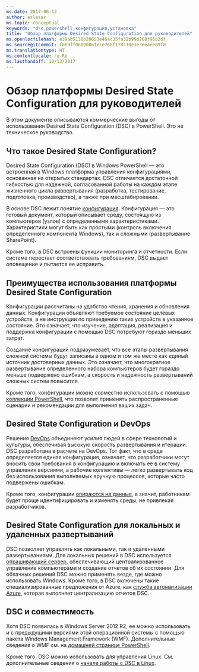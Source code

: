 ```yaml
---
ms.date: 2017-06-12
author: eslesar
ms.topic: conceptual
keywords: "dsc,powershell,конфигурация,установка"
title: "Обзор платформы Desired State Configuration для руководителей"
ms.openlocfilehash: e39ab5138b20653e46ac35fa32b99d268f96b2df
ms.sourcegitcommit: f069ff0689006fece768f178c10e3e3eeaee09f0
ms.translationtype: HT
ms.contentlocale: ru-RU
ms.lasthandoff: 10/13/2017
---
```

# <a name="desired-state-configuration-overview-for-decision-makers"></a>Обзор платформы Desired State Configuration для руководителей

В этом документе описываются коммерческие выгоды от использования Desired State Configuration (DSC) в PowerShell. Это не техническое руководство.

## <a name="what-is-desired-state-configuration"></a>Что такое Desired State Configuration?

Desired State Configuration (DSC) в Windows PowerShell — это встроенная в Windows платформа управления конфигурациями, основанная на открытых стандартах. DSC отличается достаточной гибкостью для надежной, согласованной работы на каждом этапе жизненного цикла развертывания (разработка, тестирование, подготовка, производство), а также при масштабировании. 

В основе DSC лежит понятие [конфигурация](https://msdn.microsoft.com/en-us/powershell/dsc/configurations).
Конфигурация — это готовый документ, который описывает среду, состоящую из компьютеров (узлов) с определенными характеристиками. Характеристики могут быть как простыми (контроль включения определенного компонента Windows), так и сложными (развертывание SharePoint). 

Кроме того, в DSC встроены функции мониторинга и отчетности. Если система перестает соответствовать требованиям, DSC выдает оповещение и пытается ее исправить. 

## <a name="benefits-of-using-desired-state-configuration"></a>Преимущества использования платформы Desired State Configuration

Конфигурации рассчитаны на удобство чтения, хранения и обновления данных. Конфигурации объявляют требуемое состояние целевых устройств, а не инструкции по приведению таких устройств в указанное состояние. Это означает, что изучение, адаптация, реализация и поддержка конфигурации с помощью DSC потребуют гораздо меньших затрат. 

Создание конфигураций подразумевает, что все этапы развертывания сложной системы будут записаны в одном и том же месте как единый источник достоверных данных. Это означает, что многократное развертывание определенного набора компьютеров будет гораздо меньше подвержено ошибкам, а скорость и надежность развертываний сложных систем повысится.

Кроме того, конфигурации можно совместно использовать с помощью [коллекции PowerShell](https://powershellgallery.com), что позволит применять распространенные сценарии и рекомендации для выполнения ваших задач.


## <a name="desired-state-configuration-and-devops"></a>Desired State Configuration и DevOps

Решения [DevOps](http://blogs.technet.com/b/ashleymcglone/archive/2015/11/20/devops-for-n00bs-ie-windows-people.aspx) объединяют усилия людей в сфере технологий и культуры, обеспечивая высокую скорость развертывания и итерации. DSC разработана в расчете на DevOps. Тот факт, что в среде определяется единая конфигурация, означает, что разработчики могут вносить свои требования в конфигурацию и включать ее в систему управления версиями, а рабочие коллективы — легко развертывать код без использования выполняемых вручную процессов, которые часто подвержены ошибкам. 

Кроме того, конфигурации [опираются на данные](https://msdn.microsoft.com/en-us/powershell/dsc/configdata), а значит, работникам будет проще идентифицировать и изменять среды, не привлекая разработчиков. 

## <a name="desired-state-configuration-on--and-off-premises"></a>Desired State Configuration для локальных и удаленных развертываний

DSC позволяет управлять как локальными, так и удаленными развертываниями. Для локальных решений в DSC используется [опрашивающий сервер](https://msdn.microsoft.com/en-us/powershell/dsc/pullserver), обеспечивающий централизованное управление компьютерами и создание отчетов об их состоянии. Для облачных решений DSC можно применять везде, где можно использовать Windows. Кроме того, в DSC включены такие специализированные предложения от Azure, как [служба автоматизации Azure](https://azure.microsoft.com/en-us/documentation/services/automation/), которая выполняет централизацию отчетов DSC. 

## <a name="dsc-and-compatibility"></a>DSC и совместимость

Хотя DSC появилась в Windows Server 2012 R2, ее можно использовать и с предыдущими версиями этой операционной системы с помощью пакета Windows Management Framework (WMF). Дополнительные сведения о WMF см. на [домашней странице PowerShell](https://msdn.microsoft.com/en-us/powershell/). 

Кроме того, DSC можно использовать для управления Linux. См. дополнительные сведения о [начале работы с DSC в Linux](https://msdn.microsoft.com/en-us/powershell/dsc/lnxgettingstarted).

